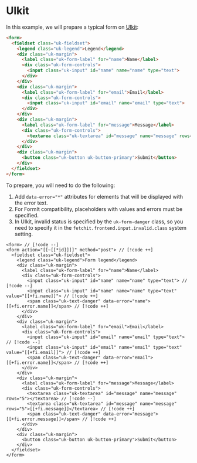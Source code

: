 # UIkit

In this example, we will prepare a typical form on [UIkit](https://getuikit.com/):

```html
<form>
  <fieldset class="uk-fieldset">
    <legend class="uk-legend">Legend</legend>
    <div class="uk-margin">
      <label class="uk-form-label" for="name">Name</label>
      <div class="uk-form-controls">
        <input class="uk-input" id="name" name="name" type="text">
      </div>
    </div>
    <div class="uk-margin">
      <label class="uk-form-label" for="email">Email</label>
      <div class="uk-form-controls">
        <input class="uk-input" id="email" name="email" type="text">
      </div>
    </div>
    <div class="uk-margin">
      <label class="uk-form-label" for="message">Message</label>
      <div class="uk-form-controls">
        <textarea class="uk-textarea" id="message" name="message" rows="5"></textarea>
      </div>
    </div>
    <div class="uk-margin">
      <button class="uk-button uk-button-primary">Submit</button>
    </div>
  </fieldset>
</form>
```

To prepare, you will need to do the following:

1. Add `data-error="*"` attributes for elements that will be displayed with the error text.
2. For FormIt compatibility, placeholders with values and errors must be specified.
3. In UIkit, invalid status is specified by the `uk-form-danger` class, so you need to specify it in the `fetchit.frontend.input.invalid.class` system setting.

<!--@include: ../../parts/action.info.md-->

```modx
<form> // [!code --]
<form action="[[~[[*id]]]]" method="post"> // [!code ++]
  <fieldset class="uk-fieldset">
    <legend class="uk-legend">Form legend</legend>
    <div class="uk-margin">
      <label class="uk-form-label" for="name">Name</label>
      <div class="uk-form-controls">
        <input class="uk-input" id="name" name="name" type="text"> // [!code --]
        <input class="uk-input" id="name" name="name" type="text" value="[[+fi.name]]"> // [!code ++]
        <span class="uk-text-danger" data-error="name">[[+fi.error.name]]</span> // [!code ++]
      </div>
    </div>
    <div class="uk-margin">
      <label class="uk-form-label" for="email">Email</label>
      <div class="uk-form-controls">
        <input class="uk-input" id="email" name="email" type="text"> // [!code --]
        <input class="uk-input" id="email" name="email" type="text" value="[[+fi.email]]"> // [!code ++]
        <span class="uk-text-danger" data-error="email">[[+fi.error.name]]</span> // [!code ++]
      </div>
    </div>
    <div class="uk-margin">
      <label class="uk-form-label" for="message">Message</label>
      <div class="uk-form-controls">
        <textarea class="uk-textarea" id="message" name="message" rows="5"></textarea> // [!code --]
        <textarea class="uk-textarea" id="message" name="message" rows="5">[[+fi.message]]</textarea> // [!code ++]
        <span class="uk-text-danger" data-error="message">[[+fi.error.message]]</span> // [!code ++]
      </div>
    </div>
    <div class="uk-margin">
      <button class="uk-button uk-button-primary">Submit</button>
    </div>
  </fieldset>
</form>
```
